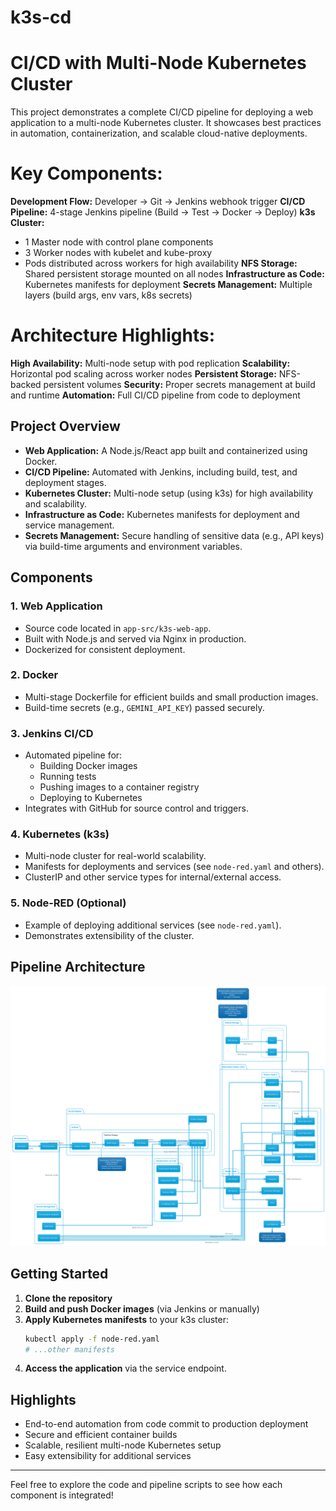 ﻿# k3s-cd

# CI/CD with Multi-Node Kubernetes Cluster

This project demonstrates a complete CI/CD pipeline for deploying a web application to a multi-node Kubernetes cluster. It showcases best practices in automation, containerization, and scalable cloud-native deployments.

# Key Components:

 **Development Flow:** Developer → Git → Jenkins webhook trigger
 **CI/CD Pipeline:** 4-stage Jenkins pipeline (Build → Test → Docker → Deploy)
 **k3s Cluster:**
 - 1 Master node with control plane components
 - 3 Worker nodes with kubelet and kube-proxy
 - Pods distributed across workers for high availability
 **NFS Storage:** Shared persistent storage mounted on all nodes
 **Infrastructure as Code:** Kubernetes manifests for deployment
 **Secrets Management:** Multiple layers (build args, env vars, k8s secrets)

 # Architecture Highlights:
 **High Availability:** Multi-node setup with pod replication
 **Scalability:** Horizontal pod scaling across worker nodes
 **Persistent Storage:** NFS-backed persistent volumes
 **Security:** Proper secrets management at build and runtime
 **Automation:** Full CI/CD pipeline from code to deployment


## Project Overview
- **Web Application:** A Node.js/React app built and containerized using Docker.
- **CI/CD Pipeline:** Automated with Jenkins, including build, test, and deployment stages.
- **Kubernetes Cluster:** Multi-node setup (using k3s) for high availability and scalability.
- **Infrastructure as Code:** Kubernetes manifests for deployment and service management.
- **Secrets Management:** Secure handling of sensitive data (e.g., API keys) via build-time arguments and environment variables.

## Components

### 1. Web Application
- Source code located in `app-src/k3s-web-app`.
- Built with Node.js and served via Nginx in production.
- Dockerized for consistent deployment.

### 2. Docker
- Multi-stage Dockerfile for efficient builds and small production images.
- Build-time secrets (e.g., `GEMINI_API_KEY`) passed securely.

### 3. Jenkins CI/CD
- Automated pipeline for:
  - Building Docker images
  - Running tests
  - Pushing images to a container registry
  - Deploying to Kubernetes
- Integrates with GitHub for source control and triggers.

### 4. Kubernetes (k3s)
- Multi-node cluster for real-world scalability.
- Manifests for deployments and services (see `node-red.yaml` and others).
- ClusterIP and other service types for internal/external access.

### 5. Node-RED (Optional)
- Example of deploying additional services (see `node-red.yaml`).
- Demonstrates extensibility of the cluster.

## Pipeline Architecture

![Pipeline Diagram](./resources/pipeline.png)

## Getting Started
1. **Clone the repository**
2. **Build and push Docker images** (via Jenkins or manually)
3. **Apply Kubernetes manifests** to your k3s cluster:
   ```sh
   kubectl apply -f node-red.yaml
   # ...other manifests
   ```
4. **Access the application** via the service endpoint.

## Highlights
- End-to-end automation from code commit to production deployment
- Secure and efficient container builds
- Scalable, resilient multi-node Kubernetes setup
- Easy extensibility for additional services

---

Feel free to explore the code and pipeline scripts to see how each component is integrated!
